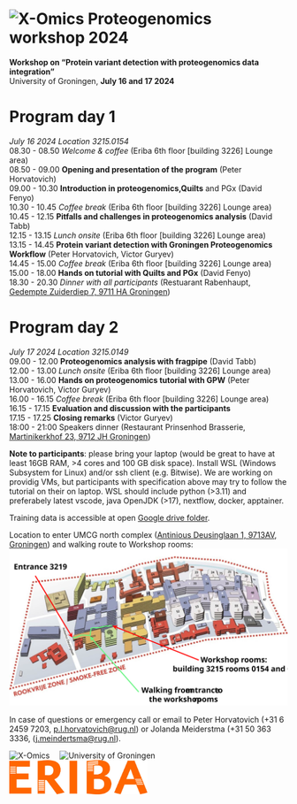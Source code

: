 # <img src="https://www.health-ri.nl/sites/healthri/files/styles/header_service/public/2020-02/xomicslogo.png.JPG?itok=Eqij9eRy" width="80" title="X-Omics"> Proteogenomics workshop 2024
**Workshop on “Protein variant detection with proteogenomics data integration”**<br>
University of Groningen, **July 16 and 17 2024**

# Program day 1
*July 16 2024 Location 3215.0154*<br>
08.30 - 08.50 *Welcome & coffee* (Eriba 6th floor [building 3226] Lounge area)<br> 
08.50 - 09.00 **Opening and presentation of the program** (Peter Horvatovich)<br>
09.00 - 10.30 **Introduction in proteogenomics,Quilts** and PGx (David Fenyo)<br>
10.30 - 10.45 *Coffee break* (Eriba 6th floor [building 3226] Lounge area)<br>
10.45 - 12.15 **Pitfalls and challenges in proteogenomics analysis** (David Tabb)<br>
12.15 - 13.15 *Lunch onsite* (Eriba 6th floor [building 3226] Lounge area)<br>
13.15 - 14.45 **Protein variant detection with Groningen Proteogenomics Workflow** (Peter Horvatovich, Victor Guryev)<br>
14.45 - 15.00 *Coffee break* (Eriba 6th floor [building 3226] Lounge area)<br>
15.00 - 18.00 **Hands on tutorial with Quilts and PGx** (David Fenyo)<br>
18.30 - 20.30 *Dinner with all participants* (Restuarant Rabenhaupt, [Gedempte Zuiderdiep 7, 9711 HA Groningen](https://www.google.com/maps/place/Rabenhaupt+%7C+Ontzettende+Held+In+Eten+En+Drinken!/@53.215863,6.570315,17z/data=!3m1!4b1!4m6!3m5!1s0x47c9cd5697e9b26b:0x3bdc65f3c8ad3f88!8m2!3d53.215863!4d6.570315!16s%2Fg%2F11c53bkz_s?entry=ttu))<br>

# Program day 2
*July 17 2024 Location 3215.0149*<br>
09.00 - 12.00 **Proteogenomics analysis with fragpipe** (David Tabb)<br>
12.00 - 13.00 *Lunch onsite* (Eriba 6th floor [building 3226] Lounge area)<br>
13.00 - 16.00 **Hands on proteogenomics tutorial with GPW** (Peter Horvatovich, Victor Guryev)<br>
16.00 - 16.15 *Coffee break* (Eriba 6th floor [building 3226] Lounge area)<br>
16.15 - 17.15 **Evaluation and discussion with the participants**<br>
17.15 - 17.25 **Closing remarks** (Victor Guryev)<br>
18:00 - 21:00 Speakers dinner (Restaurant Prinsenhod Brasserie, [Martinikerkhof 23, 9712 JH Groningen](https://www.google.com/maps/place/Brasserie+Prinsenhof/@53.2209054,6.5690646,17z/data=!3m1!4b1!4m6!3m5!1s0x47c9cdebdb5de437:0x27931600f7eb6b0c!8m2!3d53.2209054!4d6.5690646!16s%2Fg%2F11fnqk813b?entry=ttu))

**Note to participants**: please bring your laptop (would be great to have at least 16GB RAM, >4 cores and 100 GB disk space). Install WSL (Windows Subsystem for Linux) and/or ssh client (e.g. Bitwise). We are working on providig VMs, but participants with specification above may try to follow the tutorial on their on laptop. WSL should include python (>3.11) and preferabely latest vscode, java OpenJDK (>17), nextflow, docker, apptainer.

Training data is accessible at open [Google drive folder](https://drive.google.com/drive/u/0/folders/1HqoZoEH5d1pY8_VrVinobYWWcvZ3RqP2).

Location to enter UMCG north complex ([Antinious Deusinglaan 1, 9713AV, Groningen](https://www.google.com/maps/place/UMCG%2FMedische+Faculteit/@53.2241551,6.5703908,97m/data=!3m1!1e3!4m6!3m5!1s0x47c9cd8b194078a9:0x999e4ca859cf64ff!8m2!3d53.2241143!4d6.5706481!16s%2Fg%2F11vctwm6ws?entry=ttu)) and walking route to Workshop rooms:
<img src="images/location.svg" width="750">

In case of questions or emergency call or email to Peter Horvatovich (+31 6 2459 7203, p.l.horvatovich@rug.nl) or Jolanda Meiderstma (+31 50 363 3336, (j.meindertsma@rug.nl).

<img src="https://www.health-ri.nl/sites/healthri/files/styles/header_service/public/2020-02/xomicslogo.png.JPG?itok=Eqij9eRy" width="200" title="X-Omics"/>&emsp;
<img src="https://www.rug.nl/about-ug/practical-matters/huisstijl/logobank-new/corporatelogo/corporatelogorood/rugr_logonl_rood_rgb.png" width="250" title="University of Groningen"/>&emsp;
<img src="images/Eriba.jpg" width="250" title="ERIBA">
